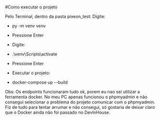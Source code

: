 #Como executar o projeto 

Pelo Terminal, dentro da pasta pixeon_test:
Digite:

- py -m venv venv 
- Pressione Enter

- Digite:
- .\venv\Scripts\activate
- Pressione Enter

- Executar o projeto:
- docker-compose up --build

Obs: Os endpoints funcionaram tudo ok, porem eu nao sei utilizar a ferramenta docker. No meu PC apenas funcionou o phpmyadmin e não consegui selecionar o problema do projeto comunicar com o phpmyadmin. Fiz de tudo para tentar arrumar e não consegui, só gostaria de deixar claro que o Docker ainda não foi passado no DevInHouse.
